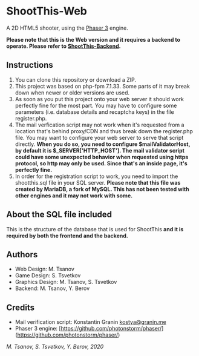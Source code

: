 # ShootThis-Web

A 2D HTML5 shooter, using the [Phaser 3](https://github.com/photonstorm/phaser/) engine.

**Please note that this is the Web version and it requires a backend to operate. Please refer to [ShootThis-Backend](https://github.com/mtsanovv/ShootThis-Backend).**

## Instructions
1. You can clone this repository or download a ZIP. 
2. This project was based on php-fpm 7.1.33. Some parts of it may break down when newer or older versions are used.
3. As soon as you put this project onto your web server it should work perfectly fine for the most part. You may have to configure some parameters (i.e. database details and recaptcha keys) in the file register.php.
4. The mail verfication script may not work when it's requested from a location that's behind proxy/CDN and thus break down the register.php file. You may want to configure your web server to serve that script directly. **When you do so, you need to configure $mailValidatorHost, by default it is $_SERVER['HTTP_HOST']. The mail validator script could have some unexpected behavior when requested using https protocol, so http may only be used. Since that's an inside page, it's perfectly fine.**
5. In order for the registration script to work, you need to import the shootthis.sql file in your SQL server. **Please note that this file was created by MariaDB, a fork of MySQL. This has not been tested with other engines and it may not work with some.**

## About the SQL file included
This is the structure of the database that is used for ShootThis **and it is required by both the frontend and the backend.**

## Authors
- Web Design: M. Tsanov
- Game Design: S. Tsvetkov
- Graphics Design: M. Tsanov, S. Tsvetkov
- Backend: M. Tsanov, Y. Berov

## Credits
- Mail verification script: Konstantin Granin [<kostya@granin.me>](mailto:kostya@granin.me)
- Phaser 3 engine: [https://github.com/photonstorm/phaser/] (https://github.com/photonstorm/phaser/)

*M. Tsanov, S. Tsvetkov, Y. Berov, 2020*
